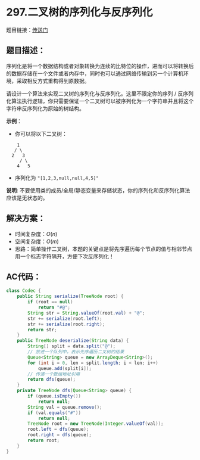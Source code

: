 # 297.二叉树的序列化与反序列化
题目链接：[传送门](https://leetcode-cn.com/problems/serialize-and-deserialize-binary-tree/)

## 题目描述：
序列化是将一个数据结构或者对象转换为连续的比特位的操作，进而可以将转换后的数据存储在一个文件或者内存中，同时也可以通过网络传输到另一个计算机环境，采取相反方式重构得到原数据。

请设计一个算法来实现二叉树的序列化与反序列化。这里不限定你的序列 / 反序列化算法执行逻辑，你只需要保证一个二叉树可以被序列化为一个字符串并且将这个字符串反序列化为原始的树结构。

**示例**： 
- 你可以将以下二叉树：

```
    1
   / \
  2   3
     / \
    4   5
```

- 序列化为 `"[1,2,3,null,null,4,5]"`

**说明**: 不要使用类的成员/全局/静态变量来存储状态，你的序列化和反序列化算法应该是无状态的。

## 解决方案：
- 时间复杂度：$O(n)$
- 空间复杂度：$O(m)$
- 思路：简单操作二叉树，本题的关键点是将先序遍历每个节点的值与相邻节点用一个标志字符隔开，方便下次反序列化！

## AC代码：
```java
class Codec {
	public String serialize(TreeNode root) {
		if (root == null)
			return "#@";
		String str = String.valueOf(root.val) + "@";
		str += serialize(root.left);
		str += serialize(root.right);
		return str;
	}
	public TreeNode deserialize(String data) {
		String[] split = data.split("@");
        // 放进一个队列中，表示先序遍历二叉树的结果
		Queue<String> queue = new ArrayDeque<String>(); 
		for (int i = 0, len = split.length; i < len; i++)
			queue.add(split[i]);
        // 传递一个数组地址引用
		return dfs(queue);
	}
	private TreeNode dfs(Queue<String> queue) {
		if (queue.isEmpty())
			return null;
		String val = queue.remove();
		if (val.equals("#"))
			return null;
		TreeNode root = new TreeNode(Integer.valueOf(val));
		root.left = dfs(queue);
		root.right = dfs(queue);
		return root;
	}
}
```